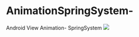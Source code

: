 # AnimationSpringSystem-
Android View Animation- SpringSystem
<img src="https://github.com/giaynhap/AnimationSpringSystem-/raw/master/gif2.gif"/>
